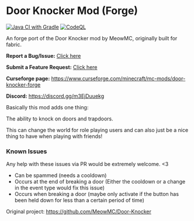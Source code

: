 # Door Knocker Mod (Forge)
[![Java CI with Gradle](https://github.com/ZandercraftGames/Door-Knocker-Forge/actions/workflows/gradle.yml/badge.svg?branch=main)](https://github.com/ZandercraftGames/Door-Knocker-Forge/actions/workflows/gradle.yml) [![CodeQL](https://github.com/ZandercraftGames/Door-Knocker-Forge/actions/workflows/codeql-analysis.yml/badge.svg)](https://github.com/ZandercraftGames/Door-Knocker-Forge/actions/workflows/codeql-analysis.yml)

An forge port of the Door Knocker mod by MeowMC, originally built for fabric.

**Report a Bug/Issue:** [Click here](https://github.com/MeowMC/Door-Knocker/issues/new?assignees=ZandercraftGames&labels=Forge+Version%2C+bug&template=bug-report--forge-.md&title=%5BForge%5D+Issue+title+here)

**Submit a Feature Request:** [Click here](https://github.com/MeowMC/Door-Knocker/issues/new?assignees=&labels=enhancement&template=feature-request.md&title=%5BFeature%5D+Feature+request+title+here)

**Curseforge page:** https://www.curseforge.com/minecraft/mc-mods/door-knocker-forge

**Discord:** https://discord.gg/m3EjDuuekg

Basically this mod adds one thing:

The ability to knock on doors and trapdoors.

This can change the world for role playing users and can also just be a nice thing to have when playing with friends!

### Known Issues
Any help with these issues via PR would be extremely welcome. <3

- Can be spammed (needs a cooldown)
- Occurs at the end of breaking a door (Either the cooldown or a change in the event type would fix this issue)
- Occurs when breaking a door (maybe only activate if the button has been held down for less than a certain period of time)

Original project: https://github.com/MeowMC/Door-Knocker
